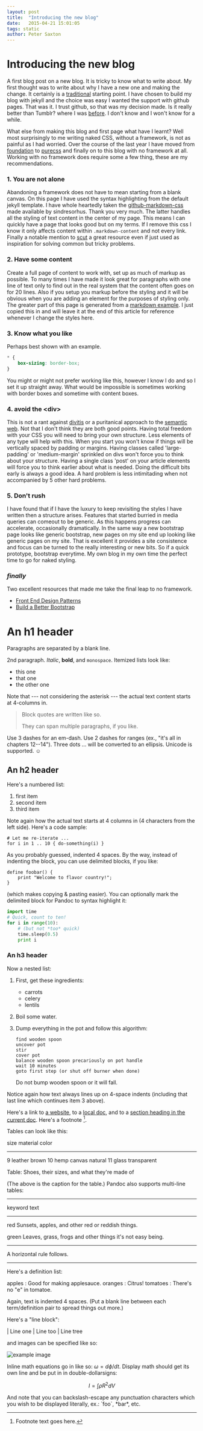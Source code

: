 ```yaml
---
layout: post
title:  "Introducing the new blog"
date:   2015-04-21 15:01:05
tags: static
author: Peter Saxton
---
```


Introducing the new blog
========================

A first blog post on a new blog. It is tricky to know what to write about. My first thought was to write about why I have a new one and making the change. It certainly is a [traditional](http://blog.55minutes.com/2012/02/migrating-from-tumblr-to-jekyll/) starting point. I have chosen to build my blog with jekyll and the choice was easy I wanted the support with github pages. That was it. I trust github, so that was my decision made. Is it really better than Tumblr? where I was [before](http://crowdhailer.tumblr.com/). I don't know and I won't know for a while.

What else from making this blog and first page what have I learnt? Well most surprisingly to me writing naked CSS, without a framework, is not as painful as I had worried. Over the course of the last year I have moved from [foundation](http://foundation.zurb.com/) to [purecss](http://purecss.io/) and finally on to this blog with no framework at all. Working with no framework does require some a few thing, these are my recommendations.

### 1. You are not alone
Abandoning a framework does not have to mean starting from a blank canvas. On this page I have used the syntax highlighting from the default jekyll template. I have whole heartedly taken the [github-markdown-css](https://github.com/sindresorhus/github-markdown-css) made available by sindresorhus. Thank you very much. The latter handles all the styling of text content in the center of my page. This means I can quickly have a page that looks good but on my terms. If I remove this css I know it only affects content within `.markdown-content` and not every link. Finally a notable mention to [scut](https://davidtheclark.github.io/scut/list-inline.html) a great resource even if just used as inspiration for solving common but tricky problems.

### 2. Have some content
Create a full page of content to work with, set up as much of markup as possible. To many times I have made it look great for paragraphs with one line of text only to find out in the real system that the content often goes on for 20 lines. Also if you setup you markup before the styling and it will be obvious when you are adding an element for the purposes of styling only. The greater part of this page is generated from a [markdown example](http://www.unexpected-vortices.com/sw/rippledoc/quick-markdown-example.html). I just copied this in and will leave it at the end of this article for reference whenever I change the styles here.

### 3. Know what you like
Perhaps best shown with an example.

~~~css
* {
    box-sizing: border-box;
}
~~~

You might or might not prefer working like this, however I know I do and so I set it up straight away. What would be impossible is sometimes working with border boxes and sometime with content boxes.


### 4. avoid the &lt;div&gt;
This is not a rant against [divitis](https://csscreator.com/divitis) or a puritanical approach to the [semantic web](http://en.wikipedia.org/wiki/Semantic_Web). Not that I don't think they are both good points. Having total freedom with your CSS you will need to bring your own structure. Less elements of any type will help with this. When you start you won't know if things will be vertically spaced by padding or margins. Having classes called 'large-padding' or 'medium-margin' sprinkled on divs won't force you to think about your structure. Having a single class 'post' on your article elements will force you to think earlier about what is needed. Doing the difficult bits early is always a good idea. A hard problem is less intimitading when not accompanied by 5 other hard problems.

### 5. Don't rush
I have found that if I have the luxury to keep revisiting the styles I have written then a structure arises. Features that started burried in media queries can comeout to be generic. As this happens progress can accelerate, occasionally dramatically. In the same way a new bootstrap page looks like generic bootstrap, new pages on my site end up looking like generic pages on my site. That is excellent it provides a site consistence and focus can be turned to the really interesting or new bits. So if a quick prototype, bootstrap everytime. My own blog in my own time the perfect time to go for naked styling.


### *finally*
Two excellent resources that made me take the final leap to no framework.
- [Front End Design Patterns](https://vimeo.com/97315940)
- [Build a Better Bootstrap](https://vimeo.com/97318798)


An h1 header
============

Paragraphs are separated by a blank line.

2nd paragraph. *Italic*, **bold**, and `monospace`. Itemized lists
look like:

  * this one
  * that one
  * the other one

Note that --- not considering the asterisk --- the actual text
content starts at 4-columns in.

> Block quotes are
> written like so.
>
> They can span multiple paragraphs,
> if you like.

Use 3 dashes for an em-dash. Use 2 dashes for ranges (ex., "it's all
in chapters 12--14"). Three dots ... will be converted to an ellipsis.
Unicode is supported. ☺



An h2 header
------------

Here's a numbered list:

 1. first item
 2. second item
 3. third item

Note again how the actual text starts at 4 columns in (4 characters
from the left side). Here's a code sample:

    # Let me re-iterate ...
    for i in 1 .. 10 { do-something(i) }

As you probably guessed, indented 4 spaces. By the way, instead of
indenting the block, you can use delimited blocks, if you like:

~~~
define foobar() {
    print "Welcome to flavor country!";
}
~~~

(which makes copying & pasting easier). You can optionally mark the
delimited block for Pandoc to syntax highlight it:

~~~python
import time
# Quick, count to ten!
for i in range(10):
    # (but not *too* quick)
    time.sleep(0.5)
    print i
~~~



### An h3 header ###

Now a nested list:

 1. First, get these ingredients:

      * carrots
      * celery
      * lentils

 2. Boil some water.

 3. Dump everything in the pot and follow
    this algorithm:

        find wooden spoon
        uncover pot
        stir
        cover pot
        balance wooden spoon precariously on pot handle
        wait 10 minutes
        goto first step (or shut off burner when done)

    Do not bump wooden spoon or it will fall.

Notice again how text always lines up on 4-space indents (including
that last line which continues item 3 above).

Here's a link to [a website](http://foo.bar), to a [local
doc](local-doc.html), and to a [section heading in the current
doc](#an-h2-header). Here's a footnote [^1].

[^1]: Footnote text goes here.

Tables can look like this:

size  material      color
----  ------------  ------------
9     leather       brown
10    hemp canvas   natural
11    glass         transparent

Table: Shoes, their sizes, and what they're made of

(The above is the caption for the table.) Pandoc also supports
multi-line tables:

--------  -----------------------
keyword   text
--------  -----------------------
red       Sunsets, apples, and
          other red or reddish
          things.

green     Leaves, grass, frogs
          and other things it's
          not easy being.
--------  -----------------------

A horizontal rule follows.

***

Here's a definition list:

apples
  : Good for making applesauce.
oranges
  : Citrus!
tomatoes
  : There's no "e" in tomatoe.

Again, text is indented 4 spaces. (Put a blank line between each
term/definition pair to spread things out more.)

Here's a "line block":

| Line one
|   Line too
| Line tree

and images can be specified like so:

![example image](http://londonlayout.co.uk/img/tube.png "An exemplary image")

Inline math equations go in like so: $\omega = d\phi / dt$. Display
math should get its own line and be put in in double-dollarsigns:

$$I = \int \rho R^{2} dV$$

And note that you can backslash-escape any punctuation characters
which you wish to be displayed literally, ex.: \`foo\`, \*bar\*, etc.
